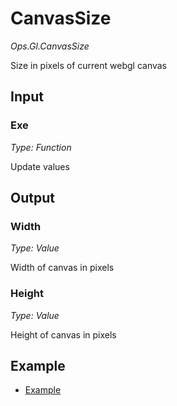 # CanvasSize

*Ops.Gl.CanvasSize*

Size in pixels of current webgl canvas

## Input

### Exe

*Type: Function*

Update values

## Output

### Width

*Type: Value*

Width of canvas in pixels

### Height

*Type: Value*

Height of canvas in pixels

## Example

- [Example](https://cables.gl/p/570e634c373767344b95c943)